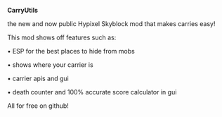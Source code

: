 **CarryUtils**

the new and now public Hypixel Skyblock mod that makes carries easy!

This mod shows off features such as: 

• ESP for the best places to hide from mobs

• shows where your carrier is

• carrier apis and gui

• death counter and 100% accurate score calculator in gui

All for free on github!
